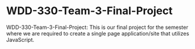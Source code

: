 # WDD-330-Team-3-Final-Project
WDD-330-Team-3-Final-Project: This is our final project for the semester where we are required to create a single page application/site that utilizes JavaScript. 
